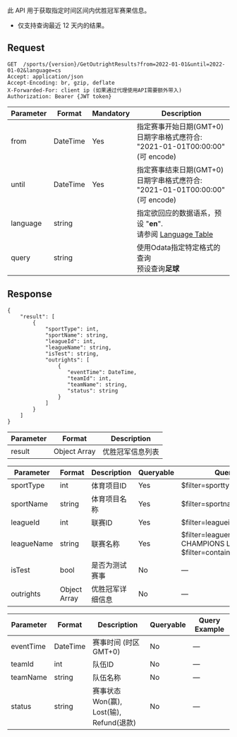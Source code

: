 ﻿此 API 用于获取指定时间区间内优胜冠军赛果信息。
* 仅支持查询最近 12 天内的结果。

## Request
```http request
GET  /sports/{version}/GetOutrightResults?from=2022-01-01&until=2022-01-02&language=cs
Accept: application/json
Accept-Encoding: br, gzip, deflate
X-Forwarded-For: client ip (如果通过代理使用API需要额外带入)
Authorization: Bearer {JWT token}
```

| Parameter | Format | Mandatory | Description |
| ------ | ------ | ------ | ------ |
| from | DateTime | Yes |指定赛事开始日期(GMT+0)<br>日期字串格式應符合: "2021-01-01T00:00:00"(可 encode) |
| until | DateTime | Yes |指定赛事结束日期(GMT+0)<br>日期字串格式應符合: "2021-01-01T00:00:00"(可 encode) |
| language | string | |指定欲回应的数据语系，预设 "**en**".<br>请参阅 [Language Table](/j33app2/sports/wiki/Language-Table)|
| query | string | |使用Odata指定特定格式的查询<br>预设查询**足球**| 

## Response
```
{    
    "result": [
        {
            "sportType": int, 
            "sportName": string,   
            "leagueId": int,  
            "leagueName": string, 
            "isTest": string,
            "outrights": [
                {
                   "eventTime": DateTime,
                   "teamId": int,
                   "teamName": string,
                   "status": string   
                }
            ]
        }
    ]   
} 
```
| Parameter | Format | Description |
| ------ | ------ | ------ |
| result | Object Array| 优胜冠军信息列表 |

| Parameter | Format | Description | Queryable |  Query Example |
| ------ | ------ | ------ | ------ | ------ |
|sportType |int|体育项目ID|Yes|$filter=sporttype eq 1|
|sportName |string|体育项目名称|Yes|$filter=sportname eq 'Soccer' |
|leagueId |int|联赛ID|Yes|$filter=leagueid eq 56038 |
|leagueName |string|联赛名称|Yes|$filter=leaguename eq '*UEFA CHAMPIONS LEAGUE' or $filter=contains(leaguename,'NBA') |
|isTest |bool|是否为测试赛事|No| — |
|outrights |Object Array|优胜冠军详细信息|No| — |

| Parameter | Format | Description | Queryable |  Query Example |
| ------ | ------ | ------ | ------ | ------ |
|eventTime|DateTime|赛事时间 (时区GMT+0)|No| — |
|teamId|int|队伍ID|No| — |
|teamName|string|队伍名称|No| — |
|status|string|赛事状态<br>Won(赢), Lost(输), Refund(退款)|No| — |
